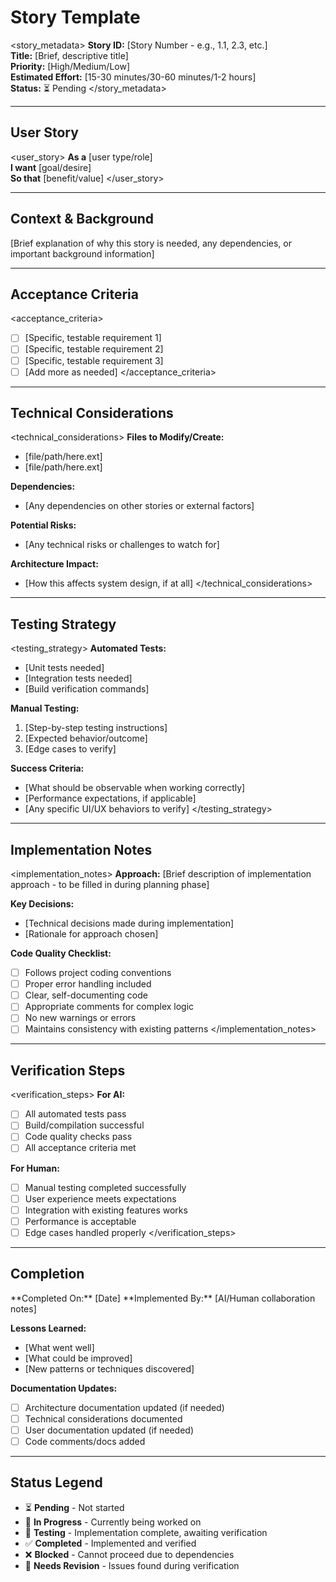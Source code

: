 # Story Template

<story_metadata>
**Story ID:** [Story Number - e.g., 1.1, 2.3, etc.]  
**Title:** [Brief, descriptive title]  
**Priority:** [High/Medium/Low]  
**Estimated Effort:** [15-30 minutes/30-60 minutes/1-2 hours]  
**Status:** ⏳ Pending
</story_metadata>

---

## User Story

<user_story>
**As a** [user type/role]  
**I want** [goal/desire]  
**So that** [benefit/value]
</user_story>

---

## Context & Background

<context>
[Brief explanation of why this story is needed, any dependencies, or important background information]
</context>

---

## Acceptance Criteria

<acceptance_criteria>
- [ ] [Specific, testable requirement 1]
- [ ] [Specific, testable requirement 2]
- [ ] [Specific, testable requirement 3]
- [ ] [Add more as needed]
</acceptance_criteria>

---

## Technical Considerations

<technical_considerations>
**Files to Modify/Create:**

- [file/path/here.ext]
- [file/path/here.ext]

**Dependencies:**

- [Any dependencies on other stories or external factors]

**Potential Risks:**

- [Any technical risks or challenges to watch for]

**Architecture Impact:**

- [How this affects system design, if at all]
</technical_considerations>

---

## Testing Strategy

<testing_strategy>
**Automated Tests:**

- [Unit tests needed]
- [Integration tests needed]
- [Build verification commands]

**Manual Testing:**

1. [Step-by-step testing instructions]
2. [Expected behavior/outcome]
3. [Edge cases to verify]

**Success Criteria:**

- [What should be observable when working correctly]
- [Performance expectations, if applicable]
- [Any specific UI/UX behaviors to verify]
</testing_strategy>

---

## Implementation Notes

<implementation_notes>
**Approach:**
[Brief description of implementation approach - to be filled in during planning phase]

**Key Decisions:**

- [Technical decisions made during implementation]
- [Rationale for approach chosen]

**Code Quality Checklist:**

- [ ] Follows project coding conventions
- [ ] Proper error handling included
- [ ] Clear, self-documenting code
- [ ] Appropriate comments for complex logic
- [ ] No new warnings or errors
- [ ] Maintains consistency with existing patterns
</implementation_notes>

---

## Verification Steps

<verification_steps>
**For AI:**

- [ ] All automated tests pass
- [ ] Build/compilation successful
- [ ] Code quality checks pass
- [ ] All acceptance criteria met

**For Human:**

- [ ] Manual testing completed successfully
- [ ] User experience meets expectations
- [ ] Integration with existing features works
- [ ] Performance is acceptable
- [ ] Edge cases handled properly
</verification_steps>

---

## Completion

<completion>
**Completed On:** [Date]  
**Implemented By:** [AI/Human collaboration notes]

**Lessons Learned:**

- [What went well]
- [What could be improved]
- [New patterns or techniques discovered]

**Documentation Updates:**

- [ ] Architecture documentation updated (if needed)
- [ ] Technical considerations documented
- [ ] User documentation updated (if needed)
- [ ] Code comments/docs added
</completion>

---

## Status Legend

- ⏳ **Pending** - Not started
- 🔄 **In Progress** - Currently being worked on  
- 🧪 **Testing** - Implementation complete, awaiting verification
- ✅ **Completed** - Implemented and verified
- ❌ **Blocked** - Cannot proceed due to dependencies
- 🔁 **Needs Revision** - Issues found during verification
